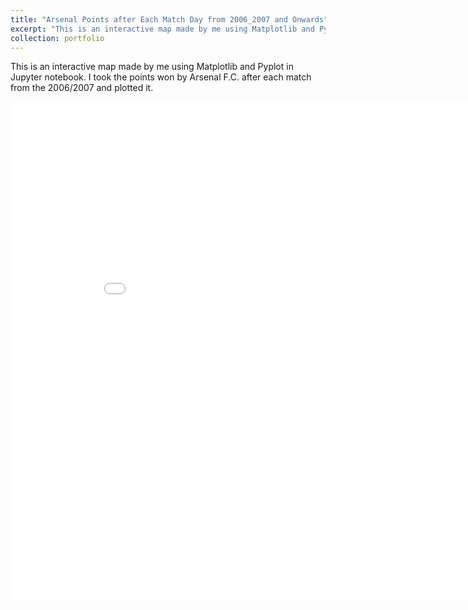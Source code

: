 ```yaml
---
title: "Arsenal Points after Each Match Day from 2006_2007 and Onwards"
excerpt: "This is an interactive map made by me using Matplotlib and Pyplot in Jupyter notebook. I took the points won by Arsenal F.C. after each match from the 2006/2007 and plotted it. <br/><img src='/images/Arsenal Points after Each Match Day from 2006_2007 and Onwards(1).png'>"
collection: portfolio
---
```


This is an interactive map made by me using Matplotlib and Pyplot in Jupyter notebook. I took the points won by Arsenal F.C. after each match from the 2006/2007 and plotted it.

<iframe width="900" height="800" frameborder="0" scrolling="no" src="//plot.ly/~chintaluri/1.embed"></iframe>
